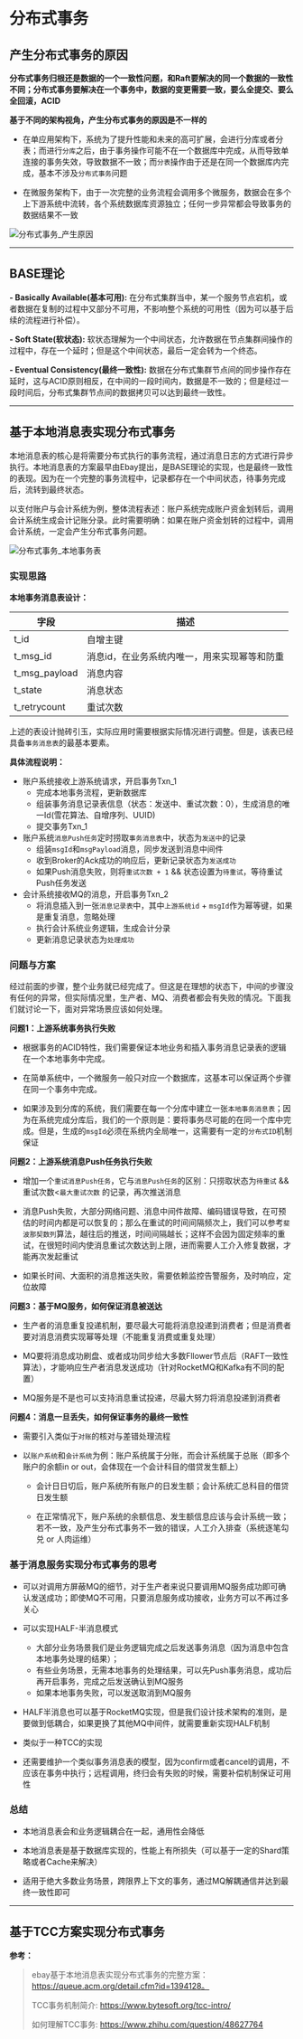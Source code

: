# 分布式事务

## 产生分布式事务的原因

**分布式事务归根还是数据的一个一致性问题，和Raft要解决的同一个数据的一致性不同；分布式事务要解决在一个事务中，数据的变更需要一致，要么全提交、要么全回滚，ACID**

**基于不同的架构视角，产生分布式事务的原因是不一样的**

- 在单应用架构下，系统为了提升性能和未来的高可扩展，会进行分库或者分表；而进行`分库`之后，由于事务操作可能不在一个数据库中完成，从而导致单连接的事务失效，导致数据不一致；而`分表`操作由于还是在同一个数据库内完成，基本不涉及`分布式事务`问题

- 在微服务架构下，由于一次完整的业务流程会调用多个微服务，数据会在多个上下游系统中流转，各个系统数据库资源独立；任何一步异常都会导致事务的数据结果不一致

![分布式事务_产生原因](./imgs/分布式事务_产生原因.png)

----

## BASE理论

**- Basically Available(基本可用):** 在分布式集群当中，某一个服务节点宕机，或者数据在复制的过程中又部分不可用，不影响整个系统的可用性（因为可以基于后续的流程进行补偿）。

**- Soft State(软状态):** 软状态理解为一个中间状态，允许数据在节点集群间操作的过程中，存在一个延时；但是这个中间状态，最后一定会转为一个终态。

**- Eventual Consistency(最终一致性):** 数据在分布式集群节点间的同步操作存在延时，这与ACID原则相反，在中间的一段时间内，数据是不一致的；但是经过一段时间后，分布式集群节点间的数据拷贝可以达到最终一致性。

----

## 基于本地消息表实现分布式事务

本地消息表的核心是将需要分布式执行的事务流程，通过消息日志的方式进行异步执行。本地消息表的方案最早由Ebay提出，是BASE理论的实现，也是最终一致性的表现。因为在一个完整的事务流程中，记录都存在一个中间状态，待事务完成后，流转到最终状态。

以支付账户与会计系统为例，整体流程表述：账户系统完成账户资金划转后，调用会计系统生成会计记账分录。此时需要明确：如果在账户资金划转的过程中，调用会计系统，一定会产生分布式事务问题。

![分布式事务_本地事务表](./imgs/分布式事务_本地事务表.png)

### 实现思路

**本地事务消息表设计：**

| 字段 | 描述 |
| ---- | ---- |
| t_id | 自增主键 |
| t_msg_id | 消息id，在业务系统内唯一，用来实现幂等和防重 |
| t_msg_payload | 消息内容 |
| t_state | 消息状态 |
| t_retrycount | 重试次数 |

上述的表设计抛砖引玉，实际应用时需要根据实际情况进行调整。但是，该表已经具备`事务消息表`的最基本要素。

**具体流程说明：**
- 账户系统接收上游系统请求，开启事务Txn_1
  - 完成本地事务流程，更新数据库
  - 组装事务消息记录表信息（状态：发送中、重试次数：0），生成消息的唯一Id(雪花算法、自增序列、UUID)
  - 提交事务Txn_1
- 账户系统`消息Push任务`定时捞取`事务消息表`中，状态为`发送中`的记录
  - 组装`msgId`和`msgPayload`消息，同步发送到消息中间件
  - 收到Broker的Ack成功的响应后，更新记录状态为`发送成功`
  - 如果Push消息失败，则将`重试次数 + 1` && 状态设置为`待重试`，等待重试Push任务发送
- 会计系统接收MQ的消息，开启事务Txn_2
  - 将消息插入到一张`消息记录表`中，其中`上游系统id` + `msgId`作为幂等键，如果是重复消息，忽略处理
  - 执行会计系统业务逻辑，生成会计分录
  - 更新消息记录状态为`处理成功`

### 问题与方案

经过前面的步骤，整个业务就已经完成了。但这是在理想的状态下，中间的步骤没有任何的异常，但实际情况里，生产者、MQ、消费者都会有失败的情况。下面我们就讨论一下，面对异常场景应该如何处理。

**问题1：上游系统事务执行失败**

- 根据事务的ACID特性，我们需要保证本地业务和插入事务消息记录表的逻辑在一个本地事务中完成。

- 在简单系统中，一个微服务一般只对应一个数据库，这基本可以保证两个步骤在同一个事务中完成。

- 如果涉及到分库的系统，我们需要在每一个分库中建立一张`本地事务消息表`；因为在系统完成分库后，我们的一个原则是：要将事务尽可能的在同一个库中完成。但是，生成的`msgId`必须在系统内全局唯一，这需要有一定的`分布式ID`机制保证

**问题2：上游系统消息Push任务执行失败**

- 增加一个`重试消息Push任务`，它与`消息Push任务`的区别：只捞取状态为`待重试` && 重试次数<`最大重试次数` 的记录，再次推送消息

- 消息Push失败，大部分网络问题、消息中间件故障、编码错误导致，在可预估的时间内都是可以恢复的；那么在重试的时间间隔频次上，我们可以参考`斐波那契数列`算法，越往后的推送，时间间隔越长；这样不会因为固定频率的重试，在很短时间内使消息重试次数达到上限，进而需要人工介入修复数据，才能再次发起重试

- 如果长时间、大面积的消息推送失败，需要依赖监控告警服务，及时响应，定位故障

**问题3：基于MQ服务，如何保证消息被送达**

- 生产者的消息重复投递机制，要尽最大可能将消息投递到消费者；但是消费者要对消息消费实现幂等处理（不能重复消费或重复处理）

- MQ要将消息成功刷盘、或者成功同步给大多数Fllower节点后（RAFT一致性算法），才能响应生产者消息发送成功（针对RocketMQ和Kafka有不同的配置）

- MQ服务是不是也可以支持消息重试投递，尽最大努力将消息投递到消费者

**问题4：消息一旦丢失，如何保证事务的最终一致性**

- 需要引入类似于`对账`的核对与差错处理流程

- 以`账户系统`和`会计系统`为例：账户系统属于分账，而会计系统属于总账（即多个账户的余额in or out，会体现在一个会计科目的借贷发生额上）

  - 会计日日切后，账户系统所有账户的日发生额；会计系统汇总科目的借贷日发生额

  - 在正常情况下，账户系统的余额信息、发生额信息应该与会计系统一致；若不一致，及产生分布式事务不一致的错误，人工介入排查（系统逐笔勾兑 or 人肉运维）

### 基于消息服务实现分布式事务的思考

- 可以对调用方屏蔽MQ的细节，对于生产者来说只要调用MQ服务成功即可确认发送成功；即使MQ不可用，只要消息服务成功接收，业务方可以不再过多关心

- 可以实现HALF-半消息模式
  - 大部分业务场景我们是业务逻辑完成之后发送事务消息（因为消息中包含本地事务处理的结果）；
  - 有些业务场景，无需本地事务的处理结果，可以先Push事务消息，成功后再开启事务，完成之后发送确认到MQ服务
  - 如果本地事务失败，可以发送取消到MQ服务

- HALF半消息也可以基于RocketMQ实现，但是我们设计技术架构的准则，是要做到低耦合，如果更换了其他MQ中间件，就需要重新实现HALF机制

- 类似于一种TCC的实现

- 还需要维护一个类似事务消息表的模型，因为confirm或者cancel的调用，不应该在事务中执行；远程调用，终归会有失败的时候，需要补偿机制保证可用性

### 总结

- 本地消息表会和业务逻辑耦合在一起，通用性会降低

- 本地消息表是基于数据库实现的，性能上有所损失（可以基于一定的Shard策略或者Cache来解决）

- 适用于绝大多数业务场景，跨限界上下文的事务，通过MQ解耦通信并达到最终一致性即可

----

## 基于TCC方案实现分布式事务

**参考：**
> ebay基于本地消息表实现分布式事务的完整方案：https://queue.acm.org/detail.cfm?id=1394128。
>
> TCC事务机制简介: https://www.bytesoft.org/tcc-intro/
>
> 如何理解TCC事务: https://www.zhihu.com/question/48627764